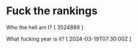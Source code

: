 # Fuck the rankings

Who the hell am I?
{ 3524889 }

What fucking year is it?
[ 2024-03-19T07:30:00Z ]
